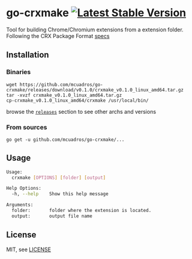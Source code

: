 go-crxmake [![Latest Stable Version](http://img.shields.io/github/release/mcuadros/go-crxmake.svg?style=flat)](https://github.com/mcuadros/go-crxmake/releases)
==============================

Tool for building Chrome/Chromium extensions from a extension folder. Following
the CRX Package Format [specs](https://developer.chrome.com/extensions/crx)

Installation
------------

### Binaries
```
wget https://github.com/mcuadros/go-crxmake/releases/download/v0.1.0/crxmake_v0.1.0_linux_amd64.tar.gz
tar -xvzf crxmake_v0.1.0_linux_amd64.tar.gz
cp-crxmake_v0.1.0_linux_amd64/crxmake /usr/local/bin/
```

browse the [`releases`](https://github.com/mcuadros/go-crxmake/releases) section to see other archs and versions


### From sources
```
go get -u github.com/mcuadros/go-crxmake/...
```

Usage
-----

```sh
Usage:
  crxmake [OPTIONS] [folder] [output]

Help Options:
  -h, --help    Show this help message

Arguments:
  folder:       folder where the extension is located.
  output:       output file name
```

License
-------

MIT, see [LICENSE](LICENSE)
